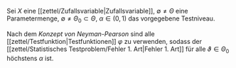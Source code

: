 Sei $X$ eine [[zettel/Zufallsvariable|Zufallsvariable]], $\emptyset \ne \Theta$ eine Parametermenge, $\emptyset \ne \Theta_0 \subset \Theta$, $\alpha \in (0, 1)$ das vorgegebene Testniveau.

Nach dem *Konzept von Neyman-Pearson* sind alle [[zettel/Testfunktion|Testfunktionen]] $\varphi$ zu verwenden, sodass der [[zettel/Statistisches Testproblem/Fehler 1. Art|Fehler 1. Art]] für alle $\vartheta \in \Theta_0$ höchstens $\alpha$ ist.